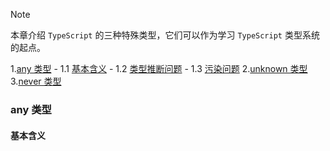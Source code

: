 > [!note]
> 本章介绍 `TypeScript` 的三种特殊类型，它们可以作为学习 `TypeScript` 类型系统的起点。

1.[any 类型](#any)
    - 1.1 [基本含义](#any-1)
    - 1.2 [类型推断问题](#any-2)
    - 1.3 [污染问题](#any-3)
2.[unknown 类型](#unknown)
3.[never 类型](#never)

### any 类型<a id="any"></a>

#### 基本含义<a id="any-1"></a>

